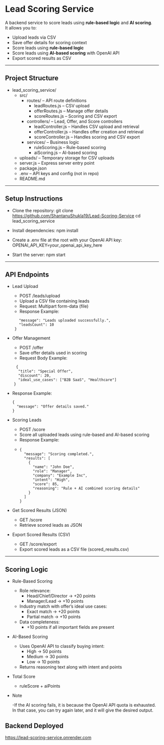 # Lead Scoring Service

A backend service to score leads using **rule-based logic** and **AI scoring**.  
It allows you to:

- Upload leads via CSV  
- Save offer details for scoring context  
- Score leads using **rule-based logic**  
- Score leads using **AI-based scoring** with OpenAI API  
- Export scored results as CSV  

---

## Project Structure

- lead_scoring_service/
  - src/
    - routes/ – API route definitions
      - leadRoutes.js – CSV upload
      - offerRoutes.js – Manage offer details
      - scoreRoutes.js – Scoring and CSV export
    - controllers/ – Lead, Offer, and Score controllers
      - leadController.js – Handles CSV upload and retrieval
      - offerController.js – Handles offer creation and retrieval
      - scoreController.js – Handles scoring and CSV export
    - services/ – Business logic
      - ruleScoring.js – Rule-based scoring
      - aiScoring.js – AI-based scoring
  - uploads/ – Temporary storage for CSV uploads
  - server.js – Express server entry point
  - package.json
  - .env – API keys and config (not in repo)
  - README.md

---

## Setup Instructions

- Clone the repository:
  git clone https://github.com/ShantanuShukla19/Lead-Scoring-Service
  cd lead_scoring_service

- Install dependencies:
  npm install

- Create a .env file at the root with your OpenAI API key:
  OPENAI_API_KEY=your_openai_api_key_here

- Start the server:
  npm start

---

## API Endpoints

- Lead Upload
  - POST /leads/upload
  - Upload a CSV file containing leads
  - Request: Multipart form-data (file)
  - Response Example:
   ``` {
      "message": "Leads uploaded successfully.",
      "leadsCount": 10
    }
   ```

- Offer Management
  - POST /offer
  - Save offer details used in scoring
  - Request Body Example:
```
     {
      "title": "Special Offer",
      "discount": 20,
      "ideal_use_cases": ["B2B SaaS", "Healthcare"]
    }
```
  - Response Example:
    ```
    {
      "message": "Offer details saved."
    }
    ```
- Scoring Leads
  - POST /score
  - Score all uploaded leads using rule-based and AI-based scoring
  - Response Example:
  - ```
    {
      "message": "Scoring completed.",
      "results": [
        {
          "name": "John Doe",
          "role": "Manager",
          "company": "Example Inc",
          "intent": "High",
          "score": 85,
          "reasoning": "Rule + AI combined scoring details"
        }
      ]
    }
    ```
- Get Scored Results (JSON)
  - GET /score
  - Retrieve scored leads as JSON

- Export Scored Results (CSV)
  - GET /score/export
  - Export scored leads as a CSV file (scored_results.csv)

---

## Scoring Logic

- Rule-Based Scoring
  - Role relevance:
    - Head/Chief/Director → +20 points
    - Manager/Lead → +10 points
  - Industry match with offer’s ideal use cases:
    - Exact match → +20 points
    - Partial match → +10 points
  - Data completeness:
    - +10 points if all important fields are present

- AI-Based Scoring
  - Uses OpenAI API to classify buying intent:
    - High → 50 points
    - Medium → 30 points
    - Low → 10 points
  - Returns reasoning text along with intent and points

- Total Score
  - ruleScore + aiPoints

- Note
  
  -If the AI scoring fails, it is because the OpenAI API quota is exhausted.
  In that case, you can try again later, and it will give the desired output.
 

## Backend Deployed
https://lead-scoring-service.onrender.com

